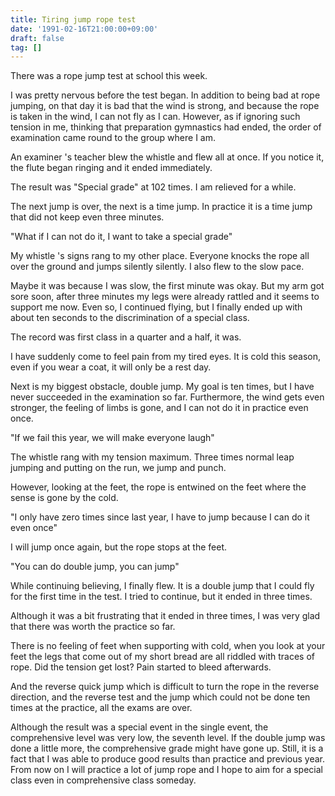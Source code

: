 ```yaml
---
title: Tiring jump rope test
date: '1991-02-16T21:00:00+09:00'
draft: false
tag: []
---
```


There was a rope jump test at school this week.

I was pretty nervous before the test began. In addition to being bad at rope jumping, on that day it is bad that the wind is strong, and because the rope is taken in the wind, I can not fly as I can. However, as if ignoring such tension in me, thinking that preparation gymnastics had ended, the order of examination came round to the group where I am.

An examiner 's teacher blew the whistle and flew all at once. If you notice it, the flute began ringing and it ended immediately.

The result was "Special grade" at 102 times. I am relieved for a while.

The next jump is over, the next is a time jump. In practice it is a time jump that did not keep even three minutes.

"What if I can not do it, I want to take a special grade"

My whistle 's signs rang to my other place. Everyone knocks the rope all over the ground and jumps silently silently. I also flew to the slow pace.

Maybe it was because I was slow, the first minute was okay. But my arm got sore soon, after three minutes my legs were already rattled and it seems to support me now. Even so, I continued flying, but I finally ended up with about ten seconds to the discrimination of a special class.

The record was first class in a quarter and a half, it was.

I have suddenly come to feel pain from my tired eyes. It is cold this season, even if you wear a coat, it will only be a rest day.

Next is my biggest obstacle, double jump. My goal is ten times, but I have never succeeded in the examination so far. Furthermore, the wind gets even stronger, the feeling of limbs is gone, and I can not do it in practice even once.

"If we fail this year, we will make everyone laugh"

The whistle rang with my tension maximum. Three times normal leap jumping and putting on the run, we jump and punch.

However, looking at the feet, the rope is entwined on the feet where the sense is gone by the cold.

"I only have zero times since last year, I have to jump because I can do it even once"

I will jump once again, but the rope stops at the feet.

"You can do double jump, you can jump"

While continuing believing, I finally flew. It is a double jump that I could fly for the first time in the test. I tried to continue, but it ended in three times.

Although it was a bit frustrating that it ended in three times, I was very glad that there was worth the practice so far.

There is no feeling of feet when supporting with cold, when you look at your feet the legs that come out of my short bread are all riddled with traces of rope. Did the tension get lost? Pain started to bleed afterwards.

And the reverse quick jump which is difficult to turn the rope in the reverse direction, and the reverse test and the jump which could not be done ten times at the practice, all the exams are over.

Although the result was a special event in the single event, the comprehensive level was very low, the seventh level. If the double jump was done a little more, the comprehensive grade might have gone up. Still, it is a fact that I was able to produce good results than practice and previous year. From now on I will practice a lot of jump rope and I hope to aim for a special class even in comprehensive class someday.